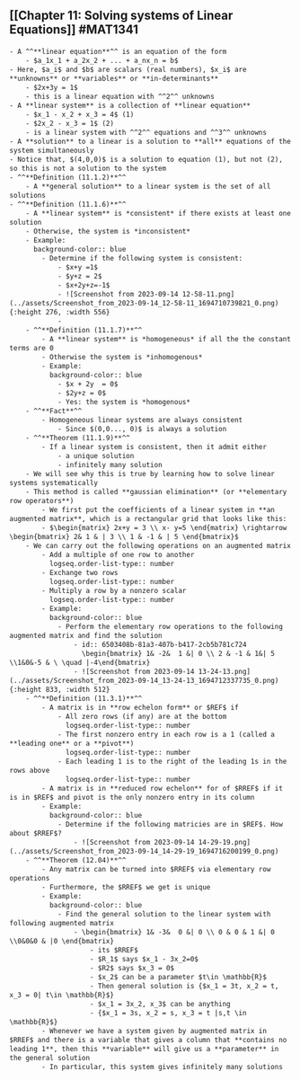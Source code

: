## [[Chapter 11: Solving systems of Linear Equations]] #MAT1341
	- A ^^**linear equation**^^ is an equation of the form
		- $a_1x_1 + a_2x_2 + ... + a_nx_n = b$
	- Here, $a_i$ and $b$ are scalars (real numbers), $x_i$ are **unknowns** or **variables** or **in-determinants**
		- $2x+3y = 1$
		- this is a linear equation with ^^2^^ unknowns
	- A **linear system** is a collection of **linear equation**
		- $x_1 - x_2 + x_3 = 4$ (1)
		- $2x_2 - x_3 = 1$ (2)
		- is a linear system with ^^2^^ equations and ^^3^^ unknowns
	- A **solution** to a linear is a solution to **all** equations of the system simultaneously
	- Notice that, $(4,0,0)$ is a solution to equation (1), but not (2), so this is not a solution to the system
	- ^^**Definition (11.1.2)**^^
		- A **general solution** to a linear system is the set of all solutions
	- ^^**Definition (11.1.6)**^^
		- A **linear system** is *consistent* if there exists at least one solution
		- Otherwise, the system is *inconsistent*
		- Example:
		  background-color:: blue
			- Determine if the following system is consistent:
				- $x+y =1$
				- $y+z = 2$
				- $x+2y+z=-1$
				- ![Screenshot from 2023-09-14 12-58-11.png](../assets/Screenshot_from_2023-09-14_12-58-11_1694710739821_0.png){:height 276, :width 556}
				-
		- ^^**Definition (11.1.7)**^^
			- A **linear system** is *homogeneous* if all the the constant terms are 0
			- Otherwise the system is *inhomogenous*
			- Example:
			  background-color:: blue
				- $x + 2y  = 0$
				- $2y+z = 0$
				- Yes: the system is *homogenous*
		- ^^**Fact**^^
			- Homogeneous linear systems are always consistent
				- Since $(0,0..., 0)$ is always a solution
		- ^^**Theorem (11.1.9)**^^
			- If a linear system is consistent, then it admit either
				- a unique solution
				- infinitely many solution
		- We will see why this is true by learning how to solve linear systems systematically
		- This method is called **gaussian elimination** (or **elementary row operators**)
			- We first put the coefficients of a linear system in **an augmented matrix**, which is a rectangular grid that looks like this:
			- $\begin{matrix} 2x+y = 3 \\ x- y=5 \end{matrix} \rightarrow \begin{bmatrix} 2& 1 & | 3 \\ 1 & -1 & | 5 \end{bmatrix}$
		- We can carry out the following operations on an augmented matrix
			- Add a multiple of one row to another
			  logseq.order-list-type:: number
			- Exchange two rows
			  logseq.order-list-type:: number
			- Multiply a row by a nonzero scalar
			  logseq.order-list-type:: number
			- Example:
			  background-color:: blue
				- Perform the elementary row operations to the following augmented matrix and find the solution
					- id:: 6503408b-81a3-407b-b417-2cb5b781c724
					  \begin{bmatrix} 1& -2&  1 &| 0 \\ 2 & -1 & 1&| 5 \\1&0&-5 & \ \quad |-4\end{bmatrix}
					- ![Screenshot from 2023-09-14 13-24-13.png](../assets/Screenshot_from_2023-09-14_13-24-13_1694712337735_0.png){:height 833, :width 512}
		- ^^**Definition (11.3.1)**^^
			- A matrix is in **row echelon form** or $REF$ if
				- All zero rows (if any) are at the bottom
				  logseq.order-list-type:: number
				- The first nonzero entry in each row is a 1 (called a **leading one** or a **pivot**)
				  logseq.order-list-type:: number
				- Each leading 1 is to the right of the leading 1s in the rows above
				  logseq.order-list-type:: number
			- A matrix is in **reduced row echelon** for of $RREF$ if it is in $REF$ and pivot is the only nonzero entry in its column
			- Example:
			  background-color:: blue
				- Determine if the following matricies are in $REF$. How about $RREF$?
					- ![Screenshot from 2023-09-14 14-29-19.png](../assets/Screenshot_from_2023-09-14_14-29-19_1694716200199_0.png)
		- ^^**Theorem (12.04)**^^
			- Any matrix can be turned into $RREF$ via elementary row operations
			- Furthermore, the $RREF$ we get is unique
			- Example:
			  background-color:: blue
				- Find the general solution to the linear system with following augmented matrix
					- \begin{bmatrix} 1& -3&  0 &| 0 \\ 0 & 0 & 1 &| 0 \\0&0&0 & |0 \end{bmatrix}
						- its $RREF$
						- $R_1$ says $x_1 - 3x_2=0$
						- $R2$ says $x_3 = 0$
						- $x_2$ can be a parameter $t\in \mathbb{R}$
						- Then general solution is {$x_1 = 3t, x_2 = t, x_3 = 0| t\in \mathbb{R}$}
						- $x_1 = 3x_2, x_3$ can be anything
						- {$x_1 = 3s, x_2 = s, x_3 = t |s,t \in \mathbb{R}$}
			- Whenever we have a system given by augmented matrix in $RREF$ and there is a variable that gives a column that **contains no leading 1**, then this **variable** will give us a **parameter** in the general solution
			- In particular, this system gives infinitely many solutions